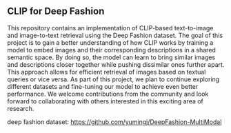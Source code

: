 ## CLIP for Deep Fashion

This repository contains an implementation of CLIP-based text-to-image and image-to-text retrieval using the Deep Fashion dataset. The goal of this project is to gain a better understanding of how CLIP works by training a model to embed images and their corresponding descriptions in a shared semantic space. By doing so, the model can learn to bring similar images and descriptions closer together while pushing dissimilar ones further apart. This approach allows for efficient retrieval of images based on textual queries or vice versa. As part of this project, we plan to continue exploring different datasets and fine-tuning our model to achieve even better performance. We welcome contributions from the community and look forward to collaborating with others interested in this exciting area of research.

deep fashion dataset: https://github.com/yumingj/DeepFashion-MultiModal

